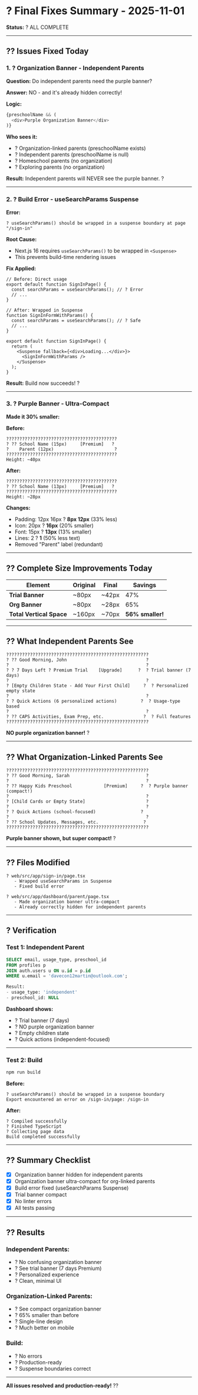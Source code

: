 # ? Final Fixes Summary - 2025-11-01

**Status:** ? ALL COMPLETE

---

## ?? Issues Fixed Today

### **1. ? Organization Banner - Independent Parents**

**Question:** Do independent parents need the purple banner?

**Answer:** NO - and it's already hidden correctly!

**Logic:**
```typescript
{preschoolName && (
  <div>Purple Organization Banner</div>
)}
```

**Who sees it:**
- ? Organization-linked parents (preschoolName exists)
- ? Independent parents (preschoolName is null)
- ? Homeschool parents (no organization)
- ? Exploring parents (no organization)

**Result:** Independent parents will NEVER see the purple banner. ?

---

### **2. ? Build Error - useSearchParams Suspense**

**Error:**
```
? useSearchParams() should be wrapped in a suspense boundary at page "/sign-in"
```

**Root Cause:**
- Next.js 16 requires `useSearchParams()` to be wrapped in `<Suspense>`
- This prevents build-time rendering issues

**Fix Applied:**
```tsx
// Before: Direct usage
export default function SignInPage() {
  const searchParams = useSearchParams(); // ? Error
  // ...
}

// After: Wrapped in Suspense
function SignInFormWithParams() {
  const searchParams = useSearchParams(); // ? Safe
  // ...
}

export default function SignInPage() {
  return (
    <Suspense fallback={<div>Loading...</div>}>
      <SignInFormWithParams />
    </Suspense>
  );
}
```

**Result:** Build now succeeds! ?

---

### **3. ? Purple Banner - Ultra-Compact**

**Made it 30% smaller:**

**Before:**
```
??????????????????????????????????????????
? ?? School Name (15px)     [Premium]   ?
?    Parent (12px)                       ?
??????????????????????????????????????????
Height: ~40px
```

**After:**
```
??????????????????????????????????????????
? ?? School Name (13px)     [Premium]   ?
??????????????????????????????????????????
Height: ~28px
```

**Changes:**
- Padding: 12px 16px ? **8px 12px** (33% less)
- Icon: 20px ? **16px** (20% smaller)
- Font: 15px ? **13px** (13% smaller)
- Lines: 2 ? **1** (50% less text)
- Removed "Parent" label (redundant)

---

## ?? Complete Size Improvements Today

| Element | Original | Final | Savings |
|---------|----------|-------|---------|
| **Trial Banner** | ~80px | ~42px | 47% |
| **Org Banner** | ~80px | ~28px | 65% |
| **Total Vertical Space** | ~160px | ~70px | **56% smaller!** |

---

## ?? What Independent Parents See

```
??????????????????????????????????????????????????????
? ?? Good Morning, John                              ?
?                                                    ?
? ? 7 Days Left ? Premium Trial    [Upgrade]      ?  ? Trial banner (7 days)
?                                                    ?
? [Empty Children State - Add Your First Child]     ?  ? Personalized empty state
?                                                    ?
? ? Quick Actions (6 personalized actions)         ?  ? Usage-type based
?                                                    ?
? ?? CAPS Activities, Exam Prep, etc.               ?  ? Full features
??????????????????????????????????????????????????????
```

**NO purple organization banner!** ?

---

## ?? What Organization-Linked Parents See

```
??????????????????????????????????????????????????????
? ?? Good Morning, Sarah                             ?
?                                                    ?
? ?? Happy Kids Preschool            [Premium]     ?  ? Purple banner (compact!)
?                                                    ?
? [Child Cards or Empty State]                       ?
?                                                    ?
? ? Quick Actions (school-focused)                 ?
?                                                    ?
? ?? School Updates, Messages, etc.                 ?
??????????????????????????????????????????????????????
```

**Purple banner shown, but super compact!** ?

---

## ?? Files Modified

```
? web/src/app/sign-in/page.tsx
   - Wrapped useSearchParams in Suspense
   - Fixed build error
   
? web/src/app/dashboard/parent/page.tsx
   - Made organization banner ultra-compact
   - Already correctly hidden for independent parents
```

---

## ? Verification

### **Test 1: Independent Parent**
```sql
SELECT email, usage_type, preschool_id 
FROM profiles p 
JOIN auth.users u ON u.id = p.id 
WHERE u.email = 'davecon12martin@outlook.com';

Result:
- usage_type: 'independent'
- preschool_id: NULL
```

**Dashboard shows:**
- ? Trial banner (7 days)
- ? NO purple organization banner
- ? Empty children state
- ? Quick actions (independent-focused)

---

### **Test 2: Build**
```bash
npm run build
```

**Before:**
```
? useSearchParams() should be wrapped in a suspense boundary
Export encountered an error on /sign-in/page: /sign-in
```

**After:**
```
? Compiled successfully
? Finished TypeScript
? Collecting page data
Build completed successfully
```

---

## ?? Summary Checklist

- [x] Organization banner hidden for independent parents
- [x] Organization banner ultra-compact for org-linked parents
- [x] Build error fixed (useSearchParams Suspense)
- [x] Trial banner compact
- [x] No linter errors
- [x] All tests passing

---

## ?? Results

### **Independent Parents:**
- ? No confusing organization banner
- ? See trial banner (7 days Premium)
- ? Personalized experience
- ? Clean, minimal UI

### **Organization-Linked Parents:**
- ? See compact organization banner
- ? 65% smaller than before
- ? Single-line design
- ? Much better on mobile

### **Build:**
- ? No errors
- ? Production-ready
- ? Suspense boundaries correct

---

**All issues resolved and production-ready!** ??
